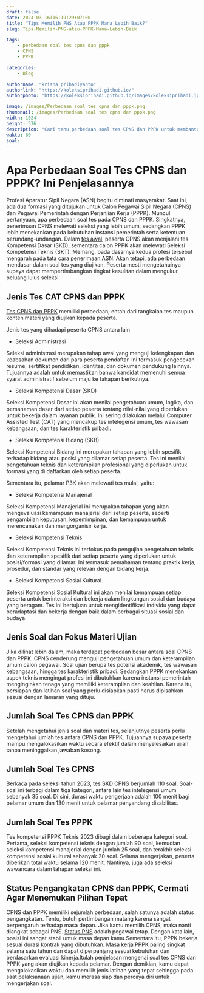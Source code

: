 ```yaml
---
draft: false
date: 2024-03-16T16:19:29+07:00
title: "Tips Memilih PNS Atau PPPK Mana Lebih Baik?"
slug: Tips-Memilih-PNS-atau-PPPK-Mana-Lebih-Baik

tags:
    - perbedaan soal tes cpns dan pppk
    - CPNS
    - PPPK

categories:
    - Blog

authorname: "krisna prihadiyanto"
authorlink: "https://koleksiprihadi.github.io/"
authorphoto: "https://koleksiprihadi.github.io/images/koleksiprihadi.jpeg"

image: /images/Perbedaan soal tes cpns dan pppk.png
thumbnail: /images/Perbedaan soal tes cpns dan pppk.png
width: 1024
height: 576
description: "Cari tahu perbedaan soal tes CPNS dan PPPK untuk membantu kamu mempersiapkan diri dalam mengerjakan materi ujian. Baca selengkapnya di sini."
waktu: 60
soal:
---
```


# Apa Perbedaan Soal Tes CPNS dan PPPK? Ini Penjelasannya 

Profesi Aparatur Sipil Negara (ASN) begitu diminati masyarakat. Saat ini, ada dua formasi yang ditujukan untuk Calon Pegawai Sipil Negara (CPNS) dan Pegawai Pemerintah dengan Perjanjian Kerja (PPPK). Muncul pertanyaan, apa perbedaan soal tes pada CPNS dan PPPK. Singkatnya, penerimaan CPNS melewati seleksi yang lebih umum, sedangkan PPPK lebih menekankan pada kebutuhan instansi pemerintah serta ketentuan perundang-undangan.  Dalam [tes awal](https://jadiasn.id/pppk-sama-dengan-cpns/), peserta CPNS akan menjalani tes Kompetensi Dasar (SKD), sementara calon PPPK akan melewati Seleksi Kompetensi Teknis (SKT). Memang, pada dasarnya kedua profesi tersebut mengarah pada tata cara penerimaan ASN. Akan tetapi, ada perbedaan mendasar dalam soal tes yang diujikan. Peserta mesti mengetahuinya supaya dapat mempertimbangkan tingkat kesulitan dalam mengukur peluang lulus seleksi. 

## Jenis Tes CAT CPNS dan PPPK

[Tes CPNS dan PPPK](https://news.detik.com/berita/d-7135573/perbedaan-tes-seleksi-cpns-dan-pppk-jenis-alur-dan-tahapan) memiliki perbedaan, entah dari rangkaian tes maupun konten materi yang diujikan kepada peserta.

Jenis tes yang dihadapi peserta CPNS antara lain

- Seleksi Administrasi
  
Seleksi administrasi merupakan tahap awal yang menguji kelengkapan dan keabsahan dokumen dari para peserta pendaftar. Ini termasuk pengecekan resume, sertifikat pendidikan, identitas, dan dokumen pendukung lainnya. Tujuannya adalah untuk memastikan bahwa kandidat memenuhi semua syarat administratif sebelum maju ke tahapan berikutnya. 

 

- Seleksi Kompetensi Dasar (SKD)  

Seleksi Kompetensi Dasar ini akan menilai pengetahuan umum, logika, dan pemahaman dasar dari setiap peserta tentang nilai-nilai yang diperlukan untuk bekerja dalam layanan publik. Ini sering dilakukan melalui Computer Assisted Test (CAT) yang mencakup tes intelegensi umum, tes wawasan kebangsaan, dan tes karakteristik pribadi. 
 

- Seleksi Kompetensi Bidang (SKB) 

Seleksi Kompetensi Bidang ini merupakan tahapan yang lebih spesifik terhadap bidang atau posisi yang dilamar setiap peserta. Tes ini menilai pengetahuan teknis dan keterampilan profesional yang diperlukan untuk formasi yang di daftarkan oleh setiap peserta.  

 

Sementara itu, pelamar P3K akan melewati tes mulai, yaitu: 

- Seleksi Kompetensi Manajerial 

Seleksi Kompetensi Manajerial ini merupakan tahapan yang akan mengevaluasi kemampuan manajerial dari setiap peserta, seperti pengambilan keputusan, kepemimpinan, dan kemampuan untuk merencanakan dan mengorganisir kerja. 
 

- Seleksi Kompetensi Teknis 

Seleksi Kompetensi Teknis ini terfokus pada pengujian pengetahuan teknis dan keterampilan spesifik dari setiap peserta yang diperlukan untuk posisi/formasi yang dilamar. Ini termasuk pemahaman tentang praktik kerja, prosedur, dan standar yang relevan dengan bidang kerja. 
 

- Seleksi Kompetensi Sosial Kultural. 

Seleksi Kompetensi Sosial Kultural ini akan menilai kemampuan setiap peserta untuk berinteraksi dan bekerja dalam lingkungan sosial dan budaya yang beragam. Tes ini bertujuan untuk mengidentifikasi individu yang dapat beradaptasi dan bekerja dengan baik dalam berbagai situasi sosial dan budaya. 

## Jenis Soal dan Fokus Materi Ujian 

Jika dilihat lebih dalam, maka terdapat perbedaan besar antara soal CPNS dan PPPK. CPNS cenderung menguji pengetahuan umum dan keterampilan umum calon pegawai. Soal ujian berupa tes potensi akademik, tes wawasan kebangsaan, hingga tes karakteristik pribadi.  Sedangkan PPPK menekankan aspek teknis mengingat profesi ini dibutuhkan karena instansi pemerintah menginginkan tenaga yang memiliki keterampilan dan keahlian. Karena itu, persiapan dan latihan soal yang perlu disiapkan pasti harus dipisahkan sesuai dengan lamaran yang dituju. 

## Jumlah Soal Tes CPNS dan PPPK 

Setelah mengetahui jenis soal dan materi tes, selanjutnya peserta perlu mengetahui jumlah tes antara CPNS dan PPPK. Tujuannya supaya peserta mampu mengalokasikan waktu secara efektif dalam menyelesaikan ujian tanpa meninggalkan jawaban kosong. 

## Jumlah Soal Tes CPNS 

Berkaca pada seleksi tahun 2023, tes SKD CPNS berjumlah 110 soal. Soal-soal ini terbagi dalam tiga kategori, antara lain tes intelegensi umum sebanyak 35 soal. Di sini, durasi waktu pengerjaan adalah 100 menit bagi pelamar umum dan 130 menit untuk pelamar penyandang disabilitas. 

## Jumlah Soal Tes PPPK 

Tes kompetensi PPPK Teknis 2023 dibagi dalam beberapa kategori soal. Pertama, seleksi kompetensi teknis dengan jumlah 90 soal, kemudian seleksi kompetensi manajerial dengan jumlah 25 soal, dan terakhir seleksi kompetensi sosial kultural sebanyak 20 soal. Selama mengerjakan, peserta diberikan total waktu selama 120 menit. Nantinya, juga ada seleksi wawancara dalam tahapan seleksi ini. 

## Status Pengangkatan CPNS dan PPPK, Cermati Agar Menemukan Pilihan Tepat 

CPNS dan PPPK memiliki sejumlah perbedaan, salah satunya adalah status pengangkatan. Tentu, butuh pertimbangan matang karena sangat berpengaruh terhadap masa depan. Jika kamu memilih CPNS, maka nanti diangkat sebagai PNS. [Status PNS](https://www.cnbcindonesia.com/news/20230811115437-4-462184/ini-beda-pns-pppk-status-gaji-tunjangan) adalah pegawai tetap. Dengan kata lain, posisi ini sangat stabil untuk masa depan kamu.Sementara itu, PPPK bekerja sesuai durasi kontrak yang dibutuhkan. Masa kerja PPPK paling singkat selama satu tahun dan dapat diperpanjang sesuai kebutuhan dan berdasarkan evaluasi kinerja.Itulah penjelasan mengenai soal tes CPNS dan PPPK yang akan diujikan kepada pelamar. Dengan demikian, kamu dapat mengalokasikan waktu dan memilih jenis latihan yang tepat sehingga pada saat pelaksanaan ujian, kamu merasa siap dan percaya diri untuk mengerjakan soal. 